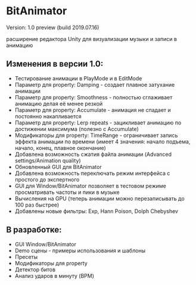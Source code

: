 # BitAnimator 
Version: 1.0 preview (build 2019.07.16)

расширение редактора Unity для визуализации музыки и записи в анимацию

Изменения в версии 1.0:
---
* Тестирование анимации в PlayMode и в EditMode
* Параметр для property: Damping - создает плавное затухание анимации 
* Параметр для property: Smoothness - полностью сглаживает анимацию делая её менее резкой
* Параметр для property: Accumulate - анимация не спадает и постоянно накапливается
* Параметр для property: Lerp repeats - зацикливает анимацию по достижении максимума (полезно с Accumulate)
* Модификаторы для property: TimeRange - ограничивает запись эффекта анимации по времени (имеет 4 значения: начало подъема, начало, конец, плавное окончание)
* Добавлена возможность сжатия файла анимации (Advanced settings/Animation quality)
* Обновленный GUI для BitAnimator
* Добавлена возможность переключать режим интерфейса с простого до экспертного
* GUI для Window/BitAnimator позволяет в тестовом режиме просматривать частоты и пики в музыке
* Вычисления на GPU (теперь анимации можно перезаписывать до 100 раз быстрее)
* Добавлены новые фильтры: Exp, Hann Poison, Dolph Chebyshev

В разработке:
---
* GUI Window/BitAnimator
* Demo сцены - примеры использования и шаблоны
* Пресеты
* Модификаторы для property
* Детектор битов
* Анализ ударов в минуту (BPM)
